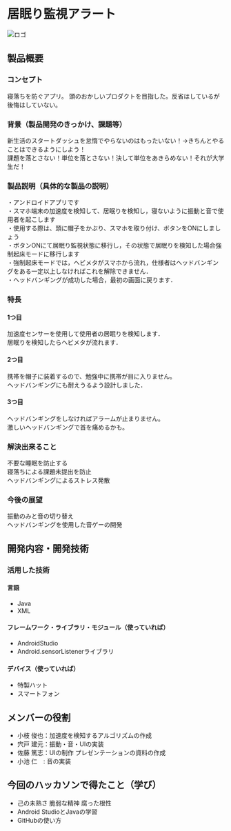 # 居眠り監視アラート
![ロゴ](P2HACKS.png)

## 製品概要
### コンセプト

寝落ちを防ぐアプリ。
頭のおかしいプロダクトを目指した。反省はしているが後悔はしていない。

### 背景（製品開発のきっかけ、課題等）
新生活のスタートダッシュを怠惰でやらないのはもったいない！→きちんとやることはできるようにしよう！  
課題を落とさない！単位を落とさない！決して単位をあきらめない！それが大学生だ！

### 製品説明（具体的な製品の説明）
・アンドロイドアプリです  
・スマホ端末の加速度を検知して、居眠りを検知し，寝ないように振動と音で使用者を起こします  
・使用する際は、頭に帽子をかぶり、スマホを取り付け、ボタンをONにしましょう  
・ボタンONにて居眠り監視状態に移行し，その状態で居眠りを検知した場合強制起床モードに移行します  
・強制起床モードでは，ヘビメタがスマホから流れ，仕様者はヘッドバンギングをある一定以上しなければこれを解除できません．  
・ヘッドバンギングが成功した場合，最初の画面に戻ります．  

### 特長
#### 1つ目
加速度センサーを使用して使用者の居眠りを検知します．  
居眠りを検知したらヘビメタが流れます．

#### 2つ目
携帯を帽子に装着するので、勉強中に携帯が目に入りません。  
ヘッドバンギングにも耐えうるよう設計しました．

#### 3つ目
ヘッドバンギングをしなければアラームが止まりません。  
激しいヘッドバンギングで首を痛めるかも。


### 解決出来ること
不要な睡眠を防止する  
寝落ちによる課題未提出を防止  
ヘッドバンギングによるストレス発散

### 今後の展望
振動のみと音の切り替え  
ヘッドバンギングを使用した音ゲーの開発


## 開発内容・開発技術
### 活用した技術
#### 言語
- Java  
- XML

#### フレームワーク・ライブラリ・モジュール（使っていれば）
- AndroidStudio  
- Android.sensorListenerライブラリ

#### デバイス（使っていれば）
- 特製ハット  
- スマートフォン

## メンバーの役割
- 小枝 俊也：加速度を検知するアルゴリズムの作成
- 宍戸 建元：振動・音・UIの実装
- 佐藤 篤志：UIの制作 プレゼンテーションの資料の作成
- 小池 仁　: 音の実装

## 今回のハッカソンで得たこと（学び）
- 己の未熟さ 脆弱な精神 腐った根性
- Android StudioとJavaの学習
- GitHubの使い方
